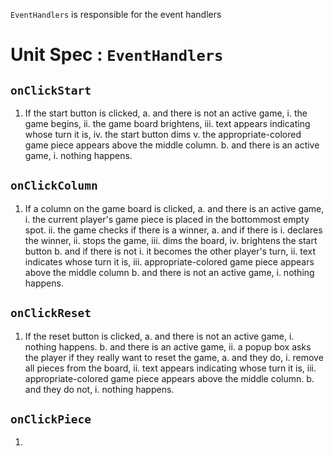`EventHandlers` is responsible for the event handlers

# Unit Spec : `EventHandlers`

## `onClickStart`

1.  If the start button is clicked,
      a.  and there is not an active game,
        i.    the game begins,
        ii.   the game board brightens,
        iii.  text appears indicating whose turn it is,
        iv.   the start button dims
        v.    the appropriate-colored game piece appears above the middle column.
      b.  and there is an active game,
        i.    nothing happens.

## `onClickColumn`

1.  If a column on the game board is clicked,
      a.  and there is an active game,
        i.    the current player's game piece is placed in the bottommost empty
              spot.
        ii.   the game checks if there is a winner,
          a.    and if there is
            i.    declares the winner,
            ii.   stops the game,
            iii.  dims the board,
            iv.   brightens the start button
          b.    and if there is not
            i.    it becomes the other player's turn,
            ii.   text indicates whose turn it is,
            iii.  appropriate-colored game piece appears above the middle column
      b.  and there is not an active game,
        i.    nothing happens.

## `onClickReset`

1.  If the reset button is clicked,
      a.  and there is not an active game,
        i.    nothing happens.
      b.  and there is an active game,
        ii.   a popup box asks the player if they really want to reset the game,
          a.    and they do,
            i.    remove all pieces from the board,
            ii.   text appears indicating whose turn it is,
            iii.  appropriate-colored game piece appears above the middle column.
          b.    and they do not,
            i.    nothing happens.


<!-- optional -->
## `onClickPiece`

1.  
